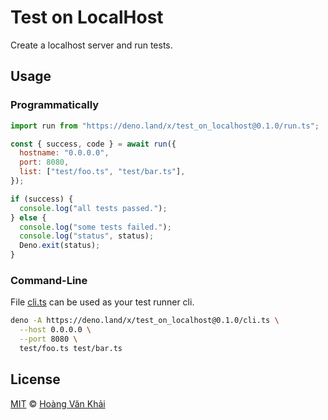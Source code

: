 # Test on LocalHost

Create a localhost server and run tests.

## Usage

### Programmatically

```javascript
import run from "https://deno.land/x/test_on_localhost@0.1.0/run.ts";

const { success, code } = await run({
  hostname: "0.0.0.0",
  port: 8080,
  list: ["test/foo.ts", "test/bar.ts"],
});

if (success) {
  console.log("all tests passed.");
} else {
  console.log("some tests failed.");
  console.log("status", status);
  Deno.exit(status);
}
```

### Command-Line

File [cli.ts](./cli.ts) can be used as your test runner cli.

```sh
deno -A https://deno.land/x/test_on_localhost@0.1.0/cli.ts \
  --host 0.0.0.0 \
  --port 8080 \
  test/foo.ts test/bar.ts
```

## License

[MIT](https://git.io/Jvjim) © [Hoàng Văn Khải](https://github.com/KSXGitHub/)
